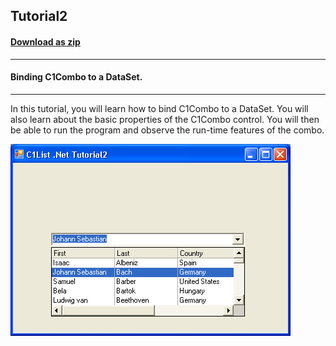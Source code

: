 ## Tutorial2
#### [Download as zip](https://grapecity.github.io/DownGit/#/home?url=https://github.com/GrapeCity/ComponentOne-WinForms-Samples/tree/master/NetFramework\List\CS\Tutorials\Tutorial2)
____
#### Binding C1Combo to a DataSet.
____
In this tutorial, you will learn how to bind C1Combo to a DataSet.
You will also learn about the basic properties of the C1Combo control.
You will then be able to run the program and observe the run-time features of the combo.

![screenshot](screenshot.PNG)
